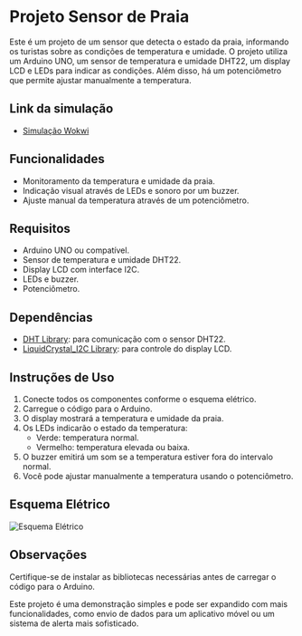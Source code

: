 # Projeto Sensor de Praia

Este é um projeto de um sensor que detecta o estado da praia, informando os turistas sobre as condições de temperatura e umidade. O projeto utiliza um Arduino UNO, um sensor de temperatura e umidade DHT22, um display LCD e LEDs para indicar as condições. Além disso, há um potenciômetro que permite ajustar manualmente a temperatura.

## Link da simulação
- [Simulação Wokwi](https://wokwi.com/projects/399611971091731457)

## Funcionalidades

- Monitoramento da temperatura e umidade da praia.
- Indicação visual através de LEDs e sonoro por um buzzer.
- Ajuste manual da temperatura através de um potenciômetro.

## Requisitos

- Arduino UNO ou compatível.
- Sensor de temperatura e umidade DHT22.
- Display LCD com interface I2C.
- LEDs e buzzer.
- Potenciômetro.

## Dependências

- [DHT Library](https://github.com/adafruit/DHT-sensor-library): para comunicação com o sensor DHT22.
- [LiquidCrystal_I2C Library](https://github.com/johnrickman/LiquidCrystal_I2C): para controle do display LCD.

## Instruções de Uso

1. Conecte todos os componentes conforme o esquema elétrico.
2. Carregue o código para o Arduino.
3. O display mostrará a temperatura e umidade da praia.
4. Os LEDs indicarão o estado da temperatura:
   - Verde: temperatura normal.
   - Vermelho: temperatura elevada ou baixa.
5. O buzzer emitirá um som se a temperatura estiver fora do intervalo normal.
6. Você pode ajustar manualmente a temperatura usando o potenciômetro.

## Esquema Elétrico

![Esquema Elétrico](esquema_eletrico.png)

## Observações

Certifique-se de instalar as bibliotecas necessárias antes de carregar o código para o Arduino.

Este projeto é uma demonstração simples e pode ser expandido com mais funcionalidades, como envio de dados para um aplicativo móvel ou um sistema de alerta mais sofisticado.
